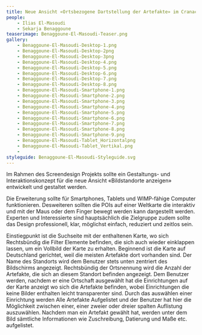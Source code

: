 ```yaml
---
title: Neue Ansicht «Ortsbezogene Dartstellung der Artefakte» im Cranach Digital Archive
people:
    - Ilias El-Masoudi
    - Sekarja Benaggoune
teaserimage: Benaggoune-El-Masoudi-Teaser.png
gallery:
    - Benaggoune-El-Masoudi-Desktop-1.png
    - Benaggoune-El-Masoudi-Desktop-2png
    - Benaggoune-El-Masoudi-Desktop-3png
    - Benaggoune-El-Masoudi-Desktop-4.png
    - Benaggoune-El-Masoudi-Desktop-5.png
    - Benaggoune-El-Masoudi-Desktop-6.png
    - Benaggoune-El-Masoudi-Desktop-7.png
    - Benaggoune-El-Masoudi-Desktop-8.png
    - Benaggoune-El-Masoudi-Smartphone-1.png
    - Benaggoune-El-Masoudi-Smartphone-2.png
    - Benaggoune-El-Masoudi-Smartphone-3.png
    - Benaggoune-El-Masoudi-Smartphone-4.png
    - Benaggoune-El-Masoudi-Smartphone-5.png
    - Benaggoune-El-Masoudi-Smartphone-6.png
    - Benaggoune-El-Masoudi-Smartphone-7.png
    - Benaggoune-El-Masoudi-Smartphone-8.png
    - Benaggoune-El-Masoudi-Smartphone-9.png
    - Benaggoune-El-Masoudi-Tablet_Horizontalpng
    - Benaggoune-El-Masoudi-Tablet_Vertikal.png
    - 
styleguide: Benaggoune-El-Masoudi-Styleguide.svg
---
```


Im Rahmen des Screendesign Projekts sollte ein Gestaltungs- und Interaktionskonzept für die neue Ansicht «Bildstandorte anzeigen» entwickelt und gestaltet werden.

Die Erweiterung sollte für Smartphones, Tablets und WIMP-fähige Computer funktionieren. Desweiteren sollten die POIs auf einer Weltkarte die interaktiv und mit der Maus oder dem Finger bewegt werden kann dargestellt werden. Experten und Interessierte sind hauptsächlich die Zielgruppe zudem sollte das Design professionell, klar, möglichst einfach, reduziert und zeitlos sein. 

Einstiegpunkt ist die Suchseite mit der enthaltenen Karte, wo sich Rechtsbündig die Filter Elemente befinden, die sich auch wieder einklappen lassen, um ein Vollbild der Karte zu erhalten. Beginnend ist die Karte auf Deutschland gerichtet, weil die meisten Artefakte dort vorhanden sind. Der Name des Standorts wird dem Benutzer stets unten zentriert des Bildschirms angezeigt. Rechtsbündig der Ortsnennung wird die Anzahl der Artefakte, die sich an diesem Standort befinden angezeigt. Dem Benutzer werden, nachdem er eine Ortschaft ausgewählt hat die Einrichtungen auf der Karte anzeigt wo sich die Artefakte befinden, wobei Einrichtungen die keine Bilder enthalten leicht transparenter sind. Durch das auswählen einer Einrichtung werden Alle Artefakte Aufgelistet und der Benutzer hat hier die Möglichkeit zwischen einer, einer zweier oder dreier spalten Auflistung auszuwählen. Nachdem man ein Artefakt gewählt hat, werden unter dem Bild sämtliche Informationen wie Zuschreibung, Datierung und Maße etc. aufgelistet. 

